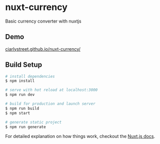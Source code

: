 # nuxt-currency

Basic currency converter with nuxtjs

## Demo

[ciarlystreet.github.io/nuxt-currency/](https://ciarlystreet.github.io/nuxt-currency/)

## Build Setup

```bash
# install dependencies
$ npm install

# serve with hot reload at localhost:3000
$ npm run dev

# build for production and launch server
$ npm run build
$ npm start

# generate static project
$ npm run generate
```

For detailed explanation on how things work, checkout the [Nuxt.js docs](https://github.com/nuxt/nuxt.js).
